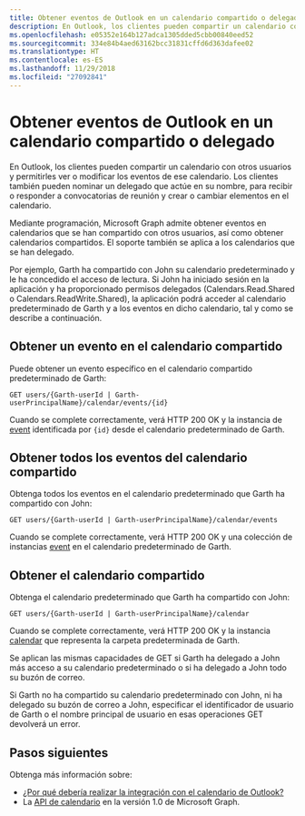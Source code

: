 ```yaml
---
title: Obtener eventos de Outlook en un calendario compartido o delegado
description: En Outlook, los clientes pueden compartir un calendario con otros usuarios y permitirles ver o modificar los eventos de ese calendario. Los clientes también pueden nominar un delegado que actúe en su nombre, para recibir o responder a convocatorias de reunión y crear o cambiar elementos en el calendario.
ms.openlocfilehash: e05352e164b127adca1305dded5cbb00840eed52
ms.sourcegitcommit: 334e84b4aed63162bcc31831cffd6d363dafee02
ms.translationtype: HT
ms.contentlocale: es-ES
ms.lasthandoff: 11/29/2018
ms.locfileid: "27092841"
---
```

# <a name="get-outlook-events-in-a-shared-or-delegated-calendar"></a>Obtener eventos de Outlook en un calendario compartido o delegado

En Outlook, los clientes pueden compartir un calendario con otros usuarios y permitirles ver o modificar los eventos de ese calendario. Los clientes también pueden nominar un delegado que actúe en su nombre, para recibir o responder a convocatorias de reunión y crear o cambiar elementos en el calendario.


Mediante programación, Microsoft Graph admite obtener eventos en calendarios que se han compartido con otros usuarios, así como obtener calendarios compartidos. El soporte también se aplica a los calendarios que se han delegado.

Por ejemplo, Garth ha compartido con John su calendario predeterminado y le ha concedido el acceso de lectura. Si John ha iniciado sesión en la aplicación y ha proporcionado permisos delegados (Calendars.Read.Shared o Calendars.ReadWrite.Shared), la aplicación podrá acceder al calendario predeterminado de Garth y a los eventos en dicho calendario, tal y como se describe a continuación.

## <a name="get-an-event-in-the-shared-calendar"></a>Obtener un evento en el calendario compartido

Puede obtener un evento específico en el calendario compartido predeterminado de Garth:

<!-- { "blockType": "ignored" } -->
```http
GET users/{Garth-userId | Garth-userPrincipalName}/calendar/events/{id}
```

Cuando se complete correctamente, verá HTTP 200 OK y la instancia de [event](/graph/api/resources/event?view=graph-rest-1.0) identificada por `{id}` desde el calendario predeterminado de Garth.

## <a name="get-all-the-events-in-the-shared-calendar"></a>Obtener todos los eventos del calendario compartido

Obtenga todos los eventos en el calendario predeterminado que Garth ha compartido con John:

<!-- { "blockType": "ignored" } -->
```http
GET users/{Garth-userId | Garth-userPrincipalName}/calendar/events
```

Cuando se complete correctamente, verá HTTP 200 OK y una colección de instancias [event](/graph/api/resources/event?view=graph-rest-1.0) en el calendario predeterminado de Garth.

## <a name="get-the-shared-calendar"></a>Obtener el calendario compartido

Obtenga el calendario predeterminado que Garth ha compartido con John:

<!-- { "blockType": "ignored" } -->
```http
GET users/{Garth-userId | Garth-userPrincipalName}/calendar
```

Cuando se complete correctamente, verá HTTP 200 OK y la instancia [calendar](/graph/api/resources/calendar?view=graph-rest-1.0) que representa la carpeta predeterminada de Garth.

Se aplican las mismas capacidades de GET si Garth ha delegado a John más acceso a su calendario predeterminado o si ha delegado a John todo su buzón de correo.

Si Garth no ha compartido su calendario predeterminado con John, ni ha delegado su buzón de correo a John, especificar el identificador de usuario de Garth o el nombre principal de usuario en esas operaciones GET devolverá un error. 


## <a name="next-steps"></a>Pasos siguientes

Obtenga más información sobre:

- [¿Por qué debería realizar la integración con el calendario de Outlook?](outlook-calendar-concept-overview.md)
- La [API de calendario](/graph/api/resources/calendar?view=graph-rest-1.0) en la versión 1.0 de Microsoft Graph.
